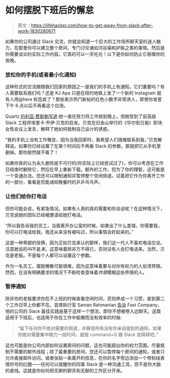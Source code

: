 # 如何摆脱下班后的懈怠

> 原文：<https://lifehacker.com/how-to-get-away-from-slack-after-work-1830280671>

如果你的公司通过 Slack 交流，你就会知道一个巨大的工作场所聊天室的迷人魅力，在那里你可以建立整个房间，专门讨论诸如河谷镇和护肤之类的事情。然后是你需要谈论的实际工作内容。它真的可以一天吃光！以下是你如何防止它吞噬你的夜晚。



### 放松你的手机(或者最小化通知)

这种形式的交流跟随我们回家的原因之一是我们的手机上有通知。它们重要吗？有人需要联系我们吗？还是 KJ Apa 只是在纽约地铁上发了一个新的 Instagram 就有人用@here 标签疯了？那些表示热门新帖的红色小数字非常诱人，即使你发誓下午 6 点以后不再看这个应用。

Quartz [的利亚·费斯勒写道](https://qz.com/work/1451029/disconnect-from-slack-after-work-by-telling-your-employees-to-call-you-says-erica-joy-baker/) 她一直在努力将工作放到晚上，但她受到了前高级 Slack 工程师埃里卡·乔伊·贝克的启发。贝克在旧金山举行的《华尔街日报》职场女性会议上发言，解释了她如何抵制自己设计的诱惑。

“我的手机上没有工作懈怠，因为当我回家时，我希望人们很难联系到我，”贝克解释说。如果你已经设置了在某个时间后不再看 Slack 的参数，那就把它从手机里删掉。那你居然就不看了！

如果你真的认为永久删除是不可行的(你实际上已经尝试过了)，你可以考虑在工作日结束时删除它，然后在早上重新下载。额外的工作，但为了你的理智，这可能是一个变通办法。您还可以限制通知并暂停整个空闲频道。试着把它作为你离开工作的一部分，看看是否能减轻晚餐时的乒乒乓乓声。

### 让他们给你打电话

但你可能会说，有紧急情况。如果有人真的真的需要和你谈谈呢？在这种情况下，贝克说她的团队已经被邀请给她打电话。

“所以我告诉我的员工，当我离开办公室的时候，如果出了什么差错，你需要我，你可以打电话给我。我还从来没有被叫过，所以事情会好起来的。”

这是一种卑鄙的伎俩，因为正如贝克承认的那样，我们这一代人不喜欢电话交谈。注意她说的*叫*不是*发*。这意味着除非万不得已，否则没有人会打电话来。当然，贝克是老板。不是每个人都可以设置这个参数。

作为一名员工，摆脱懒散可能很难，因为这意味着要与对你有权力的人划清界限。然而，在没有明确要求的情况下不断检查意味着*你是*模糊这些界限的人。

### 暂停通知

除非你的老板要求你在不上班的时候查看空闲时间，否则养成一个习惯，直到第二个工作日早上你都不在。首席执行官 Saman Rahmanian [告诉](https://www.fastcompany.com/3046011/best-practices-from-the-most-active-slack-users) Fast Company，他的公司的 Slack 最佳实践是基于这样一个想法，即你不想被卷入边聊天。这既适用于下班后，也适用于你在工作中偷懒而没有效率的时候:

> “留下任何你不绝对需要的频道，并静音所有没有你亲自提到的通知。如果你绝对需要集中精力一段时间，就按 command+Q 跟 Slack 说拜拜吧。”

这也可能是你公司内部如何设置房间的问题，这也可能超出你的权力范围。尽量抵制不需要的额外线程；除了最重要的房间，您还可以暂停每个房间的通知，或者只允许直接邮件访问。或者张贴一条离开的信息，在你的名字旁边添加一个带斜线表情符号的红圈——任何可以提醒你的同事 Slack 是一种沟通工具，而不是你大脑的直线。这就是你如何把无聊的聊天和无聊的工作区分开来。